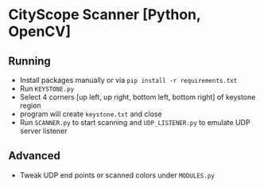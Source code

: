 # CityScope Scanner [Python, OpenCV]

## Running

- Install packages manually or via `pip install -r requirements.txt`
- Run `KEYSTONE.py`
- Select 4 corners [up left, up right, bottom left, bottom right] of keystone region
- program will create `keystone.txt` and close
- Run `SCANNER.py` to start scanning and `UDP_LISTENER.py` to emulate UDP server listener

## Advanced

- Tweak UDP end points or scanned colors under `MODULES.py`
